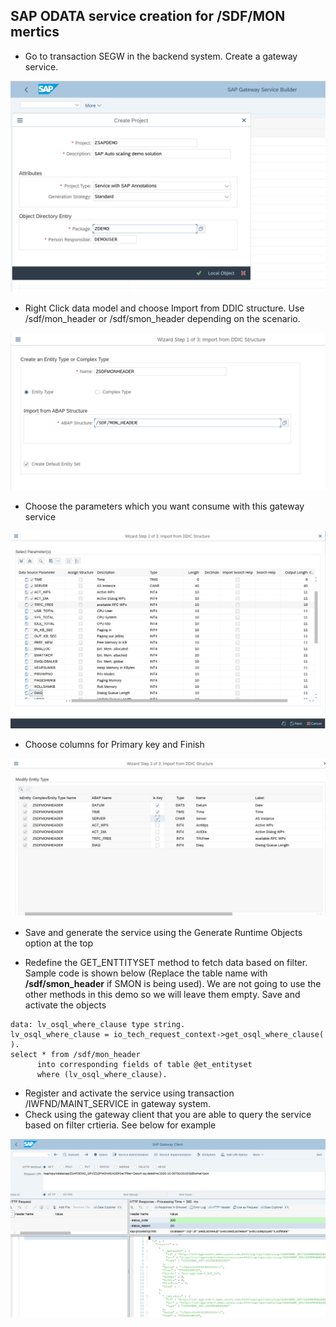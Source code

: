 ## SAP ODATA service creation for /SDF/MON mertics

- Go to transaction SEGW in the backend system. Create a gateway service.

![segwimage1](../../images/segw_create.PNG)

- Right Click data model and choose Import from DDIC structure. Use /sdf/mon_header or /sdf/smon_header depending on the scenario.

![step1wizard](../../images/step1_ddic.PNG)

- Choose the parameters which you want consume with this gateway service

![step2wizard](../../images/step2_params.PNG)

- Choose columns for Primary key and Finish

![step3wizard](../../images/step3_key.PNG)

- Save and generate the service using the Generate Runtime Objects option at the top

- Redefine the GET_ENTTITYSET method to fetch data based on filter. Sample code is shown below (Replace the table name with **/sdf/smon_header** if SMON is being used). We are not going to use the other methods in this demo so we will leave them empty. Save and activate the objects

``` abapcode
data: lv_osql_where_clause type string.
lv_osql_where_clause = io_tech_request_context->get_osql_where_clause( ).
select * from /sdf/mon_header
      into corresponding fields of table @et_entityset
      where (lv_osql_where_clause).
```
- Register and activate the service using transaction /IWFND/MAINT_SERVICE in gateway system.
- Check using the gateway client that you are able to query the service based on filter crtieria. See below for example

![gatewayclient](../../images/gatewayclient.PNG)
